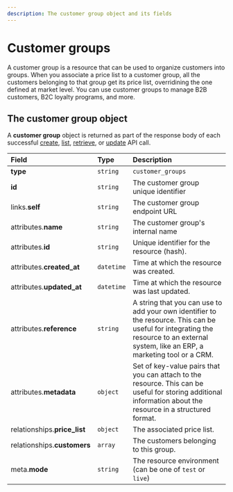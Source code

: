 ```yaml
---
description: The customer group object and its fields
---
```


# Customer groups

A customer group is a resource that can be used to organize customers into groups. When you associate a price list to a customer group, all the customers belonging to that group get its price list, overridining the one defined at market level. You can use customer groups to manage B2B customers, B2C loyalty programs, and more.

## The customer group object

A **customer group** object is returned as part of the response body of each successful [create](https://docs.commercelayer.io/api/resources/customer_groups/create_customer_group), [list](https://docs.commercelayer.io/api/resources/customer_groups/list_customer_groups), [retrieve](https://docs.commercelayer.io/api/resources/customer_groups/retrieve_customer_group), or [update](https://docs.commercelayer.io/api/resources/customer_groups/update_customer_group) API call.

| Field | Type | Description |
| :--- | :--- | :--- |
| **type** | `string` | `customer_groups` |
| **id** | `string` | The customer group unique identifier |
| links.**self** | `string` | The customer group endpoint URL |
| attributes.**name** | `string` | The customer group's internal name |
| attributes.**id** | `string` | Unique identifier for the resource \(hash\). |
| attributes.**created\_at** | `datetime` | Time at which the resource was created. |
| attributes.**updated\_at** | `datetime` | Time at which the resource was last updated. |
| attributes.**reference** | `string` | A string that you can use to add your own identifier to the resource. This can be useful for integrating the resource to an external system, like an ERP, a marketing tool or a CRM. |
| attributes.**metadata** | `object` | Set of key-value pairs that you can attach to the resource. This can be useful for storing additional information about the resource in a structured format. |
| relationships.**price\_list** | `object` | The associated price list. |
| relationships.**customers** | `array` | The customers belonging to this group. |
| meta.**mode** | `string` | The resource environment \(can be one of `test` or `live`\) |

